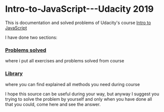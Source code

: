 # Intro-to-JavaScript---Udacity 2019
This is documentation and solved problems of Udacity's course [Intro to JavaScript](https://eu.udacity.com/course/intro-to-javascript--ud803)

I have done two sections:
### [Problems solved](https://github.com/KieeRt/Intro-to-JavaScript---Udacity/tree/master/Lesson%20N)
where i put all exercises and problems solved from course

### [Library](https://github.com/KieeRt/Intro-to-JavaScript---Udacity/tree/master/library)
where you can find explained all methods you need during course 

I hope this source can be useful during your way,
but anyway I suggest you trying to solve the problem by yourself and only when you have done all that you could, come here and see the answer.

